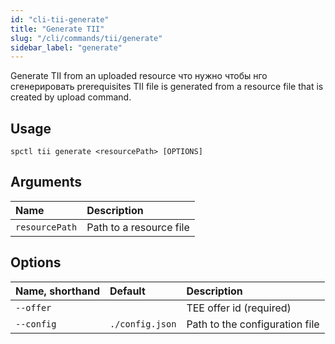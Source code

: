 ```yaml
---
id: "cli-tii-generate"
title: "Generate TII"
slug: "/cli/commands/tii/generate"
sidebar_label: "generate"
---
```


Generate TII from an uploaded resource
что нужно чтобы нго сгенерировать
prerequisites
TII file is generated from a resource file that is created by upload command.

## Usage

```
spctl tii generate <resourcePath> [OPTIONS]
```

## Arguments

|**Name**|**Description**|
| :- | :- |
|`resourcePath`|Path to a resource file|

## Options

|**Name, shorthand**|**Default**|**Description**|
| :- | :- | :- |
|`--offer`||TEE offer id (required)|
|`--config`|`./config.json`|Path to the configuration file|
